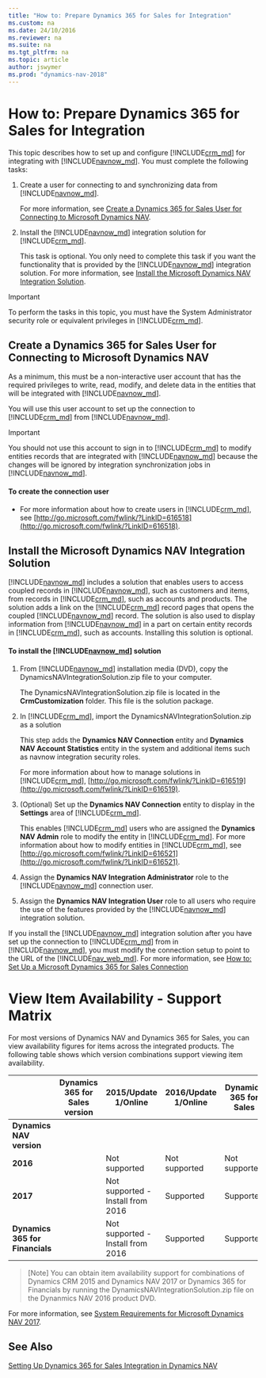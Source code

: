 ```yaml
---
title: "How to: Prepare Dynamics 365 for Sales for Integration"
ms.custom: na
ms.date: 24/10/2016
ms.reviewer: na
ms.suite: na
ms.tgt_pltfrm: na
ms.topic: article
author: jswymer
ms.prod: "dynamics-nav-2018"
---
```

# How to: Prepare Dynamics 365 for Sales for Integration
This topic describes how to set up and configure [!INCLUDE[crm_md](includes/crm_md.md)] for integrating with [!INCLUDE[navnow_md](includes/navnow_md.md)]. You must complete the following tasks:  

1.  Create a user for connecting to and synchronizing data from [!INCLUDE[navnow_md](includes/navnow_md.md)].  

     For more information, see [Create a Dynamics 365 for Sales User for Connecting to Microsoft Dynamics NAV](how-to-prepare-Dynamics-CRM-for-Integration.md#createuser).  

2.  Install the [!INCLUDE[navnow_md](includes/navnow_md.md)] integration solution for [!INCLUDE[crm_md](includes/crm_md.md)].  

     This task is optional. You only need to complete this task if you want the functionality that is provided by the [!INCLUDE[navnow_md](includes/navnow_md.md)] integration solution. For more information, see [Install the Microsoft Dynamics NAV Integration Solution](how-to-prepare-Dynamics-CRM-for-Integration.md#InstallNavSolution).  

> [!IMPORTANT]  
>  To perform the tasks in this topic, you must have the System Administrator security role or equivalent privileges in [!INCLUDE[crm_md](includes/crm_md.md)].  

##  <a name="createuser"></a> Create a Dynamics 365 for Sales User for Connecting to Microsoft Dynamics NAV  
 As a minimum, this must be a non\-interactive user account that has the required privileges to write, read, modify, and delete data in the entities that will be integrated with [!INCLUDE[navnow_md](includes/navnow_md.md)].  

 You will use this user account to set up the connection to [!INCLUDE[crm_md](includes/crm_md.md)] from [!INCLUDE[navnow_md](includes/navnow_md.md)].  

> [!IMPORTANT]  
>  You should not use this account to sign in to [!INCLUDE[crm_md](includes/crm_md.md)] to modify entities records that are integrated with [!INCLUDE[navnow_md](includes/navnow_md.md)] because the changes will be ignored by integration synchronization jobs in [!INCLUDE[navnow_md](includes/navnow_md.md)].

#### To create the connection user  

-   For more information about how to create users in [!INCLUDE[crm_md](includes/crm_md.md)], see [http://go.microsoft.com/fwlink/?LinkID=616518](http://go.microsoft.com/fwlink/?LinkID=616518).  

##  <a name="InstallNavSolution"></a> Install the Microsoft Dynamics NAV Integration Solution  
 [!INCLUDE[navnow_md](includes/navnow_md.md)] includes a solution that enables users to access coupled records in [!INCLUDE[navnow_md](includes/navnow_md.md)], such as customers and items, from records in [!INCLUDE[crm_md](includes/crm_md.md)], such as accounts and products. The solution adds a link on the [!INCLUDE[crm_md](includes/crm_md.md)] record pages that opens the coupled [!INCLUDE[navnow_md](includes/navnow_md.md)] record. The solution is also used to display information from [!INCLUDE[navnow_md](includes/navnow_md.md)] in a part on certain entity records in [!INCLUDE[crm_md](includes/crm_md.md)], such as accounts. Installing this solution is optional.  

#### To install the [!INCLUDE[navnow_md](includes/navnow_md.md)] solution  

1.  From [!INCLUDE[navnow_md](includes/navnow_md.md)] installation media \(DVD\), copy the DynamicsNAVIntegrationSolution.zip file to your computer.  

     The DynamicsNAVIntegrationSolution.zip file is located in the **CrmCustomization** folder. This file is the solution package.  

2.  In [!INCLUDE[crm_md](includes/crm_md.md)], import the DynamicsNAVIntegrationSolution.zip as a solution  

     This step adds the **Dynamics NAV Connection** entity and **Dynamics NAV Account Statistics** entity in the system and additional items such as navnow integration security roles.  

     For more information about how to manage solutions in [!INCLUDE[crm_md](includes/crm_md.md)], [http://go.microsoft.com/fwlink/?LinkID=616519](http://go.microsoft.com/fwlink/?LinkID=616519).  

3.  (Optional) Set up the **Dynamics NAV Connection** entity to display in the **Settings** area of [!INCLUDE[crm_md](includes/crm_md.md)].  

     This enables [!INCLUDE[crm_md](includes/crm_md.md)] users who are assigned the **Dynamics NAV Admin** role to modify the entity in [!INCLUDE[crm_md](includes/crm_md.md)]. For more information about how to modify entities in [!INCLUDE[crm_md](includes/crm_md.md)], see [http://go.microsoft.com/fwlink/?LinkID=616521](http://go.microsoft.com/fwlink/?LinkID=616521).  

4.  Assign the **Dynamics NAV Integration Administrator** role to the [!INCLUDE[navnow_md](includes/navnow_md.md)] connection user.  

5.  Assign the **Dynamics NAV Integration User** role to all users who require the use of the features provided by the [!INCLUDE[navnow_md](includes/navnow_md.md)] integration solution.  

 If you install the [!INCLUDE[navnow_md](includes/navnow_md.md)] integration solution after you have set up the connection to [!INCLUDE[crm_md](includes/crm_md.md)] from in [!INCLUDE[navnow_md](includes/navnow_md.md)], you must modify the connection setup to point to the URL of the [!INCLUDE[nav_web_md](includes/nav_web_md.md)]. For more information, see [How to: Set Up a Microsoft Dynamics 365 for Sales Connection](How-to-Set-Up-a-Dynamics-CRM-Connection.md)  

# View Item Availability - Support Matrix
For most versions of Dynamics NAV and Dynamics 365 for Sales, you can view availability figures for items across the integrated products. The following table shows which version combinations support viewing item availability.

| |Dynamics 365 for Sales version|2015/Update 1/Online|2016/Update 1/Online|Dynamics 365 for Sales|
|-|---------------------|---------------------|--------------------------|-----------------|
|**Dynamics NAV version**|
|**2016**||Not supported|Not supported|Not supported|
|**2017**||Not supported - Install from 2016|Supported|Supported|
|**Dynamics 365 for Financials**||Not supported - Install from 2016|Supported|Supported|


> [Note]
> You can obtain item availability support for combinations of Dynamics CRM 2015 and Dynamics NAV 2017 or Dynamics 365 for Financials by running the DynamicsNAVIntegrationSolution.zip file on the Dynanmics NAV 2016 product DVD.

For more information, see [System Requirements for Microsoft Dynamics NAV 2017](System-Requirements-for-Microsoft-Dynamics-NAV.md).

## See Also  
[Setting Up Dynamics 365 for Sales Integration in Dynamics NAV](Setting-Up-Dynamics-CRM-Integration.md)  
